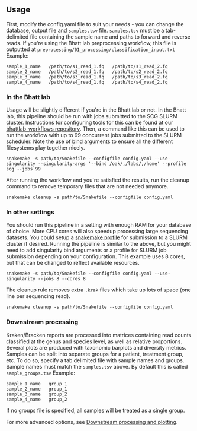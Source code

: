 ## Usage
First, modify the config.yaml file to suit your needs - you can change the database, output file and `samples.tsv` file. `samples.tsv` must be a tab-delimited file containing the sample name and paths to forward and reverse reads. If you're using the Bhatt lab preprocessing workflow, this file is outputted at `preprocessing/01_processing/classification_input.txt ` Example:

```
sample_1_name	/path/to/s1_read_1.fq	/path/to/s1_read_2.fq
sample_2_name	/path/to/s2_read_1.fq	/path/to/s2_read_2.fq
sample_3_name   /path/to/s3_read_1.fq   /path/to/s3_read_2.fq
sample_4_name	/path/to/s4_read_1.fq	/path/to/s4_read_2.fq
```


### In the Bhatt lab
Usage will be slightly different if you're in the Bhatt lab or not. In the Bhatt lab, this pipeline should be run with jobs submitted to the SCG SLURM cluster. Instructions for configuring tools for this can be found at our [bhattlab_workflows repository](https://github.com/bhattlab/bhattlab_workflows/blob/master/manual/setup.md). Then, a command like this can be used to run the workflow with up to 99 concurrent jobs submitted to the SLURM scheduler. Note the use of bind arguments to ensure all the different filesystems play together nicely. 
```
snakemake -s path/to/Snakefile --configfile config.yaml --use-singularity --singularity-args '--bind /oak/,/labs/,/home' --profile scg --jobs 99
```

After running the workflow and you're satisfied the results, run the cleanup command to remove temporary files that are not needed anymore. 
```
snakemake cleanup -s path/to/Snakefile --configfile config.yaml
```
### In other settings
You should run this pipeline in a setting with enough RAM for your database of choice. More CPU cores will also speedup processing large sequencing datasets. You could setup a [snakemake profile](https://github.com/Snakemake-Profiles/slurm) for submission to a SLURM cluster if desired. Running the pipeline is similar to the above, but you might need to add singularity bind arguments or a profile for SLURM job submission depending on your configuration. This example uses 8 cores, but that can be changed to reflect available resources.
```
snakemake -s path/to/Snakefile --configfile config.yaml --use-singularity --jobs 8 --cores 8
```

The cleanup rule removes extra `.krak` files which take up lots of space (one line per sequencing read). 
```
snakemake cleanup -s path/to/Snakefile --configfile config.yaml
```

### Downstream processing
Kraken/Bracken reports are processed into matrices containing read counts classified at the genus and species level, as well as relative proportions. Several plots are produced with taxonomic barplots and diversity metrics. Samples can be split into separate groups for a patient, treatment group, etc. To do so, specify a tab delimited file with sample names and groups. Sample names must match the `samples.tsv` above. By default this is called `sample_groups.tsv` Example:
```
sample_1_name   group_1
sample_2_name   group_1
sample_3_name   group_2
sample_4_name   group_2
```

If no groups file is specified, all samples will be treated as a single group.

For more advanced options, see [Downstream processing and plotting](manual/downstream_plotting.md).